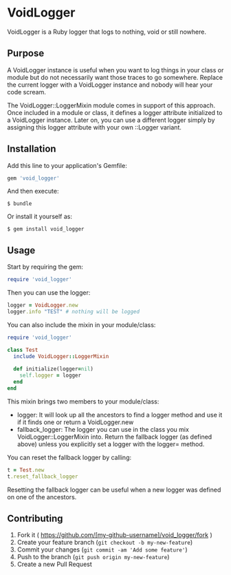 # VoidLogger

VoidLogger is a Ruby logger that logs to nothing, void or still nowhere.

## Purpose

A VoidLogger instance is useful when you want to log things in your class or module but do not necessarily want those traces to go somewhere. Replace the current logger with a VoidLogger instance and nobody will hear your code scream.

The VoidLogger::LoggerMixin module comes in support of this approach. Once included in a module or class, it defines a logger attribute initialized to a VoidLogger instance. Later on, you can use a different logger simply by assigning this logger attribute with your own ::Logger variant.

## Installation

Add this line to your application's Gemfile:

```ruby
gem 'void_logger'
```

And then execute:

    $ bundle

Or install it yourself as:

    $ gem install void_logger

## Usage

Start by requiring the gem:

```ruby
require 'void_logger'
```

Then you can use the logger:

```ruby
logger = VoidLogger.new
logger.info "TEST" # nothing will be logged
```

You can also include the mixin in your module/class:

```ruby
require 'void_logger'

class Test
  include VoidLogger::LoggerMixin
  
  def initialize(logger=nil)
    self.logger = logger
  end
end
```

This mixin brings two members to your module/class:
- logger: It will look up all the ancestors to find a logger method and use it if it finds one or return a VoidLogger.new
- fallback_logger: The logger you can use in the class you mix VoidLogger::LoggerMixin into. Return the fallback logger (as defined above) unless you explicitly set a logger with the logger= method.

You can reset the fallback logger by calling:

```ruby
t = Test.new
t.reset_fallback_logger
```

Resetting the fallback logger can be useful when a new logger was defined on one of the ancestors.

## Contributing

1. Fork it ( https://github.com/[my-github-username]/void_logger/fork )
2. Create your feature branch (`git checkout -b my-new-feature`)
3. Commit your changes (`git commit -am 'Add some feature'`)
4. Push to the branch (`git push origin my-new-feature`)
5. Create a new Pull Request
